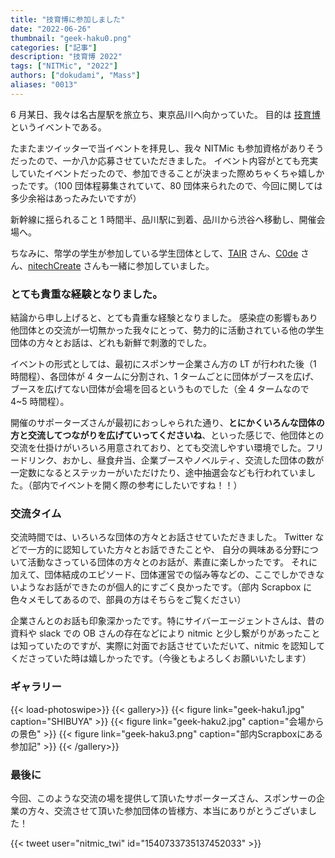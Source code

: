 ```yaml
---
title: "技育博に参加しました"
date: "2022-06-26"
thumbnail: "geek-haku0.png"
categories: ["記事"]
description: "技育博 2022"
tags: ["NITMic", "2022"]
authors: ["dokudami", "Mass"]
aliases: "0013"
---
```


6 月某日、我々は名古屋駅を旅立ち、東京品川へ向かっていた。
目的は [技育博](https://talent.supporterz.jp/geekhaku/2022/) というイベントである。

たまたまツイッターで当イベントを拝見し、我々 NITMic も参加資格がありそうだったので、一か八か応募させていただきました。
イベント内容がとても充実していたイベントだったので、参加できることが決まった際めちゃくちゃ嬉しかったです。（100 団体程募集されていて、80 団体来られたので、今回に関しては多少余裕はあったみたいですが）

新幹線に揺られること 1 時間半、品川駅に到着、品川から渋谷へ移動し、開催会場へ。

ちなみに、幣学の学生が参加している学生団体として、[TAIR](https://x.com/tairproject) さん、[C0de](https://x.com/c0demattari) さん、[nitechCreate](nitechCreate) さんも一緒に参加していました。

### とても貴重な経験となりました。

結論から申し上げると、とても貴重な経験となりました。
感染症の影響もあり他団体との交流が一切無かった我々にとって、勢力的に活動されている他の学生団体の方々とお話は、どれも新鮮で刺激的でした。

イベントの形式としては、最初にスポンサー企業さん方の LT が行われた後（1 時間程）、各団体が 4 タームに分割され、1 タームごとに団体がブースを広げ、ブースを広げてない団体が会場を回るというものでした（全 4 タームなので 4~5 時間程）。

開催のサポーターズさんが最初におっしゃられた通り、**とにかくいろんな団体の方と交流してつながりを広げていってくださいね**、といった感じで、他団体との交流を仕掛けがいろいろ用意されており、とても交流しやすい環境でした。フリードリンク、おかし、昼食弁当、企業ブースやノベルティ、交流した団体の数が一定数になるとステッカーがいただけたり、途中抽選会なども行われていました。（部内でイベントを開く際の参考にしたいですね！！）

### 交流タイム

交流時間では、いろいろな団体の方々とお話させていただきました。
Twitter などで一方的に認知していた方々とお話できたことや、
自分の興味ある分野について活動なさっている団体の方々とのお話が、素直に楽しかったです。
それに加えて、団体結成のエピソード、団体運営での悩み等などの、ここでしかできないようなお話ができたのが個人的にすごく良かったです。（部内 Scrapbox に色々メモしてあるので、部員の方はそちらをご覧ください）

企業さんとのお話も印象深かったです。特にサイバーエージェントさんは、昔の資料や slack での OB さんの存在などにより nitmic と少し繋がりがあったことは知っていたのですが、実際に対面でお話させていただいて、nitmic を認知してくださっていた時は嬉しかったです。（今後ともよろしくお願いいたします）

### ギャラリー

<!-- prettier-ignore-start -->
{{< load-photoswipe>}}
{{< gallery>}}
  {{< figure link="geek-haku1.jpg" caption="SHIBUYA" >}}
  {{< figure link="geek-haku2.jpg" caption="会場からの景色" >}}
  {{< figure link="geek-haku3.png" caption="部内Scrapboxにある参加記" >}}
{{< /gallery>}}
<!-- prettier-ignore-end -->

### 最後に

今回、このような交流の場を提供して頂いたサポーターズさん、スポンサーの企業の方々、交流させて頂いた参加団体の皆様方、本当にありがとうございました！

{{< tweet user="nitmic_twi" id="1540733735137452033" >}}
